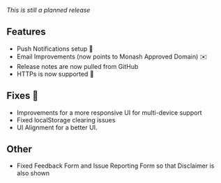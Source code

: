 _This is still a planned release_

## Features
- Push Notifications setup 🚀
- Email Improvements (now points to Monash Approved Domain) ✉️
- Release notes are now pulled from GitHub
- HTTPs is now supported :tada:

## Fixes :bug:

- Improvements for a more responsive UI for multi-device support
- Fixed localStorage clearing issues
- UI Alignment for a better UI.

## Other 
- Fixed Feedback Form and Issue Reporting Form so that Disclaimer is also shown
